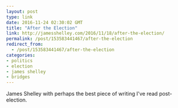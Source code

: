 ```yaml
---
layout: post
type: link
date: 2016-11-24 02:30:02 GMT
title: "After the Election"
link: http://jamesshelley.com/2016/11/18/after-the-election/
permalink: /post/153583441467/after-the-election
redirect_from: 
  - /post/153583441467/after-the-election
categories:
- politics
- election
- james shelley
- bridges
---
```


<p>James Shelley with perhaps the best piece of writing I've read post-election.</p>